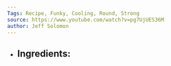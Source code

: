 ```yaml
---
Tags: Recipe, Funky, Cooling, Round, Strong 
source: https://www.youtube.com/watch?v=pg7UjUES36M
author: Jeff Solomon
---
```


- Ingredients:
	-